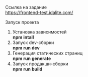 Ссылка на задание  
https://frontend-test.idalite.com/  

Запуск проекта  
1. Установка зависимостей  
**npm intall**  
2. Запуск dev-сборки  
**npm run dev**  
3. Генерация статических страниц  
**npm run generate**  
4. Запуск продакшн-сборки  
**npm run build**  
